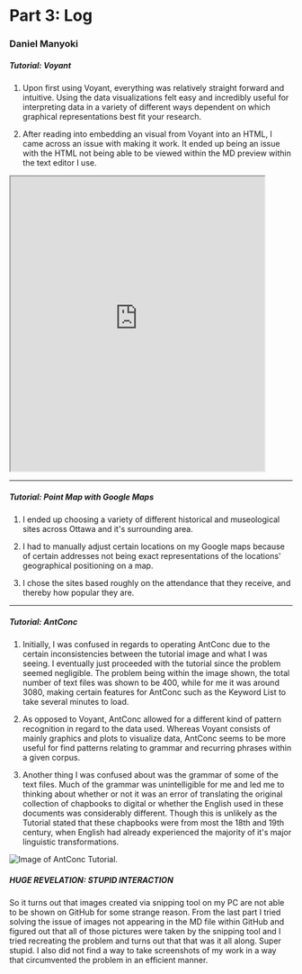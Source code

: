 #  Part 3: Log
### Daniel Manyoki

##### Tutorial: Voyant
1. Upon first using Voyant, everything was relatively straight forward and intuitive. Using the data visualizations felt easy and incredibly useful for interpreting data in a variety of different ways dependent on which graphical representations best fit your research.

2. After reading into embedding an visual from Voyant into an HTML, I came across an issue with making it work. It ended up being an issue with the HTML not being able to be viewed within the MD preview within the text editor I use.

<iframe style='width: 452px; height: 524px;' src='https://danbi-manyoker.github.io/test/'> </iframe>

---

##### Tutorial: Point Map with Google Maps
1. I ended up choosing a variety of different historical and museological sites across Ottawa and it's surrounding area.

2. I had to manually adjust certain locations on my Google maps because of certain addresses not being exact representations of the locations' geographical positioning on a map.

3. I chose the sites based roughly on the attendance that they receive, and thereby how popular they are.
---

##### Tutorial: AntConc
1. Initially, I was confused in regards to operating AntConc due to the certain inconsistencies between the tutorial image and what I was seeing. I eventually just proceeded with the tutorial since the problem seemed negligible. The problem being within the image shown, the total number of text files was shown to be 400, while for me it was around 3080, making certain features for AntConc such as the Keyword List to take several minutes to load.


2. As opposed to Voyant, AntConc allowed for a different kind of pattern recognition in regard to the data used. Whereas Voyant consists of mainly graphics and plots to visualize data, AntConc seems to be more useful for find patterns relating to grammar and recurring phrases within a given corpus.

3. Another thing I was confused about was the grammar of some of the text files. Much of the grammar was unintelligible for me and led me to thinking about whether or not it was an error of translating the original collection of chapbooks to digital or whether the English used in these documents was considerably different. Though this is unlikely as the Tutorial stated that these chapbooks were from most the 18th and 19th century, when English had already experienced the majority of it's major linguistic transformations.

![Image of AntConc Tutorial.](AntConc.jpg)

##### HUGE REVELATION: STUPID INTERACTION
So it turns out that images created via snipping tool on my PC are not able to be shown on GitHub for some strange reason. From the last part I tried solving the issue of images not appearing in the MD file within GitHub and figured out that all of those pictures were taken by the snipping tool and I tried recreating the problem and turns out that that was it all along. Super stupid. I also did not find a way to take screenshots of my work in a way that circumvented the problem in an efficient manner.
